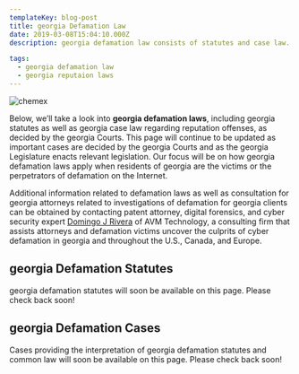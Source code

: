 ```yaml
---
templateKey: blog-post
title: georgia Defamation Law
date: 2019-03-08T15:04:10.000Z
description: georgia defamation law consists of statutes and case law.  Defamation law in georgia may include libel, slander, false light, intereference with business relations, and other torts.  

tags:
  - georgia defamation law
  - georgia reputaion laws
---
```

![chemex](/img/chemex.jpg)

Below, we’ll take a look into **georgia defamation laws**, including georgia statutes as well as georgia case law regarding reputation offenses, as decided by the georgia Courts.  This page will continue to be updated as important cases are decided by the georgia Courts and as the georgia Legislature enacts relevant legislation.  Our focus will be on how georgia defamation laws apply when residents of georgia are the victims or the perpetrators of defamation on the Internet.

Additional information related to defamation laws as well as consultation for georgia attorneys related to investigations of defamation for georgia clients can be obtained by contacting patent attorney, digital forensics, and cyber security expert [Domingo J Rivera](http://www.cyberdefamationlawyer.com) of AVM Technology, a consulting firm that assists attorneys and defamation victims uncover the culprits of cyber defamation in georgia and throughout the U.S., Canada, and Europe. 

## georgia Defamation Statutes

georgia defamation statutes will soon be available on this page.  Please check back soon! 

## georgia Defamation Cases

Cases providing the interpretation of georgia defamation statutes and common law will soon be available on this page.  Please check back soon! 
